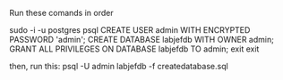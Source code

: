 Run these comands in order

sudo -i -u postgres
psql
CREATE USER admin WITH ENCRYPTED PASSWORD 'admin';
CREATE DATABASE labjefdb WITH OWNER admin;
GRANT ALL PRIVILEGES ON DATABASE labjefdb TO admin;
exit
exit

then, run this:
psql -U admin labjefdb -f createdatabase.sql

